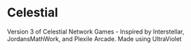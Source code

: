 # Celestial
Version 3 of Celestial Network Games - Inspired by Interstellar, JordansMathWork, and Plexile Arcade. Made using UltraViolet